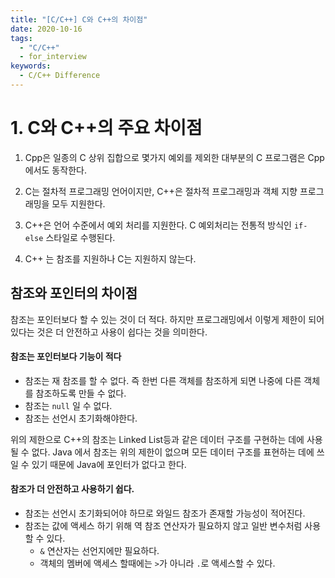 ```yaml
---
title: "[C/C++] C와 C++의 차이점"
date: 2020-10-16
tags:
  - "C/C++"
  - for_interview
keywords:
  - C/C++ Difference
---
```



# 1. C와 C++의 주요 차이점

1. Cpp은 일종의 C 상위 집합으로 몇가지 예외를 제외한 대부분의 C 프로그램은 Cpp에서도 동작한다.

2. C는 절차적 프로그래밍 언어이지만, C++은 절차적 프로그래밍과 객체 지향 프로그래밍을 모두 지원한다.

3. C++은 언어 수준에서 예외 처리를 지원한다. C 예외처리는 전통적 방식인 `if-else` 스타일로 수행된다.

4. C++ 는 참조를 지원하나 C는 지원하지 않는다.



## 참조와 포인터의 차이점

참조는 포인터보다 할 수 있는 것이 더 적다. 하지만 프로그래밍에서 이렇게 제한이 되어있다는 것은 더 안전하고 사용이 쉽다는 것을 의미한다.


#### 참조는 포인터보다 기능이 적다

- 참조는 재 참조를 할 수 없다. 즉 한번 다른 객체를 참조하게 되면 나중에 다른 객체를 참조하도록 만들 수 없다.
- 참조는 `null` 일 수 없다.
- 참조는 선언시 초기화해야한다.

위의 제한으로 C++의 참조는 Linked List등과 같은 데이터 구조를 구현하는 데에 사용될 수 없다. Java 에서 참조는 위의 제한이 없으며 모든 데이터 구조를 표현하는 데에 쓰일 수 있기 때문에 Java에 포인터가 없다고 한다.


#### 참조가 더 안전하고 사용하기 쉽다.

- 참조는 선언시 초기화되어야 하므로 와일드 참조가 존재할 가능성이 적어진다.
- 참조는 값에 액세스 하기 위해 역 참조 연산자가 필요하지 않고 일반 변수처럼 사용할 수 있다.
  - `&` 연산자는 선언지에만 필요하다.
  - 객체의 멤버에 액세스 할때에는 `>`가 아니라 `.`로 액세스할 수 있다.